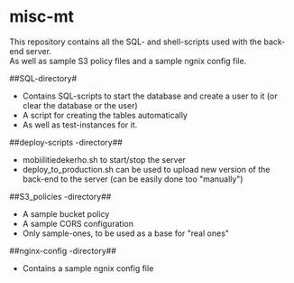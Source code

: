 # misc-mt

This repository contains all the SQL- and shell-scripts used with the back-end server.  
As well as sample S3 policy files and a sample ngnix config file.

##SQL-directory#
- Contains SQL-scripts to start the database and create a user to it (or clear the database or the user)
- A script for creating the tables automatically 
- As well as test-instances for it.

##deploy-scripts -directory##
- mobiilitiedekerho.sh to start/stop the server
- deploy_to_production.sh can be used to upload new version of the back-end to the server (can be easily done too "manually")

##S3_policies -directory##
- A sample bucket policy
- A sample CORS configuration
- Only sample-ones, to be used as a base for "real ones"

##nginx-config -directory##
- Contains a sample ngnix config file
